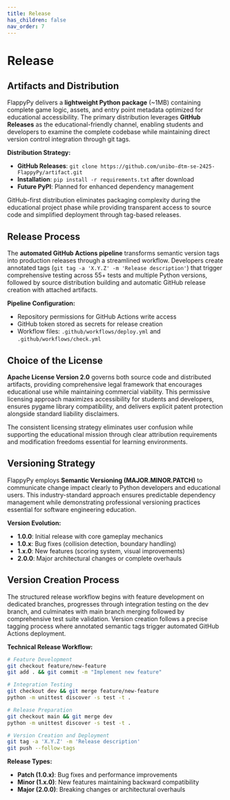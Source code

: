 ```yaml
---
title: Release
has_children: false
nav_order: 7
---
```


# Release

## Artifacts and Distribution

FlappyPy delivers a **lightweight Python package** (~1MB) containing complete game logic, assets, and entry point metadata optimized for educational accessibility. The primary distribution leverages **GitHub Releases** as the educational-friendly channel, enabling students and developers to examine the complete codebase while maintaining direct version control integration through git tags.

**Distribution Strategy:**
- **GitHub Releases**: `git clone https://github.com/unibo-dtm-se-2425-FlappyPy/artifact.git`
- **Installation**: `pip install -r requirements.txt` after download
- **Future PyPI**: Planned for enhanced dependency management

GitHub-first distribution eliminates packaging complexity during the educational project phase while providing transparent access to source code and simplified deployment through tag-based releases.

## Release Process

The **automated GitHub Actions pipeline** transforms semantic version tags into production releases through a streamlined workflow. Developers create annotated tags (`git tag -a 'X.Y.Z' -m 'Release description'`) that trigger comprehensive testing across 55+ tests and multiple Python versions, followed by source distribution building and automatic GitHub release creation with attached artifacts.

**Pipeline Configuration:**
- Repository permissions for GitHub Actions write access
- GitHub token stored as secrets for release creation
- Workflow files: `.github/workflows/deploy.yml` and `.github/workflows/check.yml`

## Choice of the License

**Apache License Version 2.0** governs both source code and distributed artifacts, providing comprehensive legal framework that encourages educational use while maintaining commercial viability. This permissive licensing approach maximizes accessibility for students and developers, ensures pygame library compatibility, and delivers explicit patent protection alongside standard liability disclaimers.

The consistent licensing strategy eliminates user confusion while supporting the educational mission through clear attribution requirements and modification freedoms essential for learning environments.

## Versioning Strategy

FlappyPy employs **Semantic Versioning (MAJOR.MINOR.PATCH)** to communicate change impact clearly to Python developers and educational users. This industry-standard approach ensures predictable dependency management while demonstrating professional versioning practices essential for software engineering education.

**Version Evolution:**
- **1.0.0**: Initial release with core gameplay mechanics
- **1.0.x**: Bug fixes (collision detection, boundary handling)  
- **1.x.0**: New features (scoring system, visual improvements)
- **2.0.0**: Major architectural changes or complete overhauls

## Version Creation Process

The structured release workflow begins with feature development on dedicated branches, progresses through integration testing on the dev branch, and culminates with main branch merging followed by comprehensive test suite validation. Version creation follows a precise tagging process where annotated semantic tags trigger automated GitHub Actions deployment.

**Technical Release Workflow:**

```bash
# Feature Development
git checkout feature/new-feature
git add . && git commit -m "Implement new feature"

# Integration Testing  
git checkout dev && git merge feature/new-feature
python -m unittest discover -s test -t .

# Release Preparation
git checkout main && git merge dev
python -m unittest discover -s test -t .

# Version Creation and Deployment
git tag -a 'X.Y.Z' -m 'Release description'
git push --follow-tags
```

**Release Types:**
- **Patch (1.0.x)**: Bug fixes and performance improvements
- **Minor (1.x.0)**: New features maintaining backward compatibility
- **Major (2.0.0)**: Breaking changes or architectural overhauls